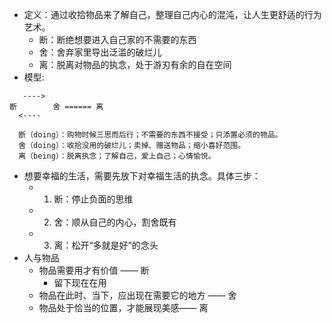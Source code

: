 * 定义：通过收拾物品来了解自己，整理自己内心的混沌，让人生更舒适的行为艺术。
   * 断：断绝想要进入自己家的不需要的东西
   * 舍：舍弃家里导出泛滥的破烂儿
   * 离：脱离对物品的执念，处于游刃有余的自在空间
* 模型:

```
   ---->
断        舍 ====== 离
  <----
  
  断（doing）：购物时候三思而后行；不需要的东西不接受；只添置必须的物品。
  舍（doing）：收拾没用的破烂儿；卖掉、赠送物品；缩小喜好范围。
  离（being）：脱离执念；了解自己，爱上自己；心情愉悦。
```

* 想要幸福的生活，需要先放下对幸福生活的执念。具体三步：
   * 1. 断：停止负面的思维
   * 2. 舍：顺从自己的内心，割舍既有
   * 3. 离：松开“多就是好”的念头
* 人与物品
   * 物品需要用才有价值 —— 断
      * 留下现在在用
   * 物品在此时、当下，应出现在需要它的地方 —— 舍
   * 物品处于恰当的位置，才能展现美感—— 离    